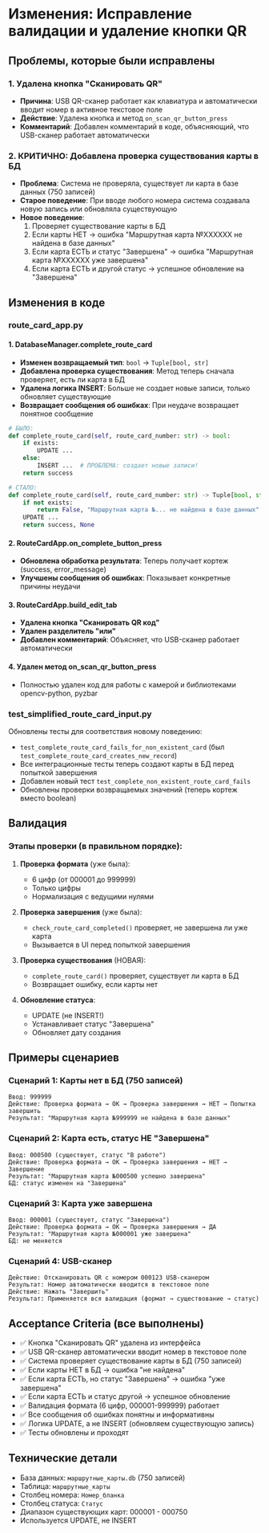 # Изменения: Исправление валидации и удаление кнопки QR

## Проблемы, которые были исправлены

### 1. Удалена кнопка "Сканировать QR"
- **Причина**: USB QR-сканер работает как клавиатура и автоматически вводит номер в активное текстовое поле
- **Действие**: Удалена кнопка и метод `on_scan_qr_button_press`
- **Комментарий**: Добавлен комментарий в коде, объясняющий, что USB-сканер работает автоматически

### 2. КРИТИЧНО: Добавлена проверка существования карты в БД
- **Проблема**: Система не проверяла, существует ли карта в базе данных (750 записей)
- **Старое поведение**: При вводе любого номера система создавала новую запись или обновляла существующую
- **Новое поведение**: 
  1. Проверяет существование карты в БД
  2. Если карты НЕТ → ошибка "Маршрутная карта №XXXXXX не найдена в базе данных"
  3. Если карта ЕСТЬ и статус "Завершена" → ошибка "Маршрутная карта №XXXXXX уже завершена"
  4. Если карта ЕСТЬ и другой статус → успешное обновление на "Завершена"

## Изменения в коде

### route_card_app.py

#### 1. DatabaseManager.complete_route_card
- **Изменен возвращаемый тип**: `bool` → `Tuple[bool, str]`
- **Добавлена проверка существования**: Метод теперь сначала проверяет, есть ли карта в БД
- **Удалена логика INSERT**: Больше не создает новые записи, только обновляет существующие
- **Возвращает сообщения об ошибках**: При неудаче возвращает понятное сообщение

```python
# БЫЛО:
def complete_route_card(self, route_card_number: str) -> bool:
    if exists:
        UPDATE ...
    else:
        INSERT ...  # ПРОБЛЕМА: создает новые записи!
    return success

# СТАЛО:
def complete_route_card(self, route_card_number: str) -> Tuple[bool, str]:
    if not exists:
        return False, "Маршрутная карта №... не найдена в базе данных"
    UPDATE ...
    return success, None
```

#### 2. RouteCardApp.on_complete_button_press
- **Обновлена обработка результата**: Теперь получает кортеж (success, error_message)
- **Улучшены сообщения об ошибках**: Показывает конкретные причины неудачи

#### 3. RouteCardApp.build_edit_tab
- **Удалена кнопка "Сканировать QR код"**
- **Удален разделитель "или"**
- **Добавлен комментарий**: Объясняет, что USB-сканер работает автоматически

#### 4. Удален метод on_scan_qr_button_press
- Полностью удален код для работы с камерой и библиотеками opencv-python, pyzbar

### test_simplified_route_card_input.py

Обновлены тесты для соответствия новому поведению:
- `test_complete_route_card_fails_for_non_existent_card` (был `test_complete_route_card_creates_new_record`)
- Все интеграционные тесты теперь создают карты в БД перед попыткой завершения
- Добавлен новый тест `test_complete_non_existent_route_card_fails`
- Обновлены проверки возвращаемых значений (теперь кортеж вместо boolean)

## Валидация

### Этапы проверки (в правильном порядке):

1. **Проверка формата** (уже была):
   - 6 цифр (от 000001 до 999999)
   - Только цифры
   - Нормализация с ведущими нулями

2. **Проверка завершения** (уже была):
   - `check_route_card_completed()` проверяет, не завершена ли уже карта
   - Вызывается в UI перед попыткой завершения

3. **Проверка существования** (НОВАЯ):
   - `complete_route_card()` проверяет, существует ли карта в БД
   - Возвращает ошибку, если карты нет

4. **Обновление статуса**:
   - UPDATE (не INSERT!)
   - Устанавливает статус "Завершена"
   - Обновляет дату создания

## Примеры сценариев

### Сценарий 1: Карты нет в БД (750 записей)
```
Ввод: 999999
Действие: Проверка формата → OK → Проверка завершения → НЕТ → Попытка завершить
Результат: "Маршрутная карта №999999 не найдена в базе данных"
```

### Сценарий 2: Карта есть, статус НЕ "Завершена"
```
Ввод: 000500 (существует, статус "В работе")
Действие: Проверка формата → OK → Проверка завершения → НЕТ → Завершение
Результат: "Маршрутная карта №000500 успешно завершена"
БД: статус изменен на "Завершена"
```

### Сценарий 3: Карта уже завершена
```
Ввод: 000001 (существует, статус "Завершена")
Действие: Проверка формата → OK → Проверка завершения → ДА
Результат: "Маршрутная карта №000001 уже завершена"
БД: не меняется
```

### Сценарий 4: USB-сканер
```
Действие: Отсканировать QR с номером 000123 USB-сканером
Результат: Номер автоматически вводится в текстовое поле
Действие: Нажать "Завершить"
Результат: Применяется вся валидация (формат → существование → статус)
```

## Acceptance Criteria (все выполнены)

- ✅ Кнопка "Сканировать QR" удалена из интерфейса
- ✅ USB QR-сканер автоматически вводит номер в текстовое поле
- ✅ Система проверяет существование карты в БД (750 записей)
- ✅ Если карты НЕТ в БД → ошибка "не найдена"
- ✅ Если карта ЕСТЬ, но статус "Завершена" → ошибка "уже завершена"
- ✅ Если карта ЕСТЬ и статус другой → успешное обновление
- ✅ Валидация формата (6 цифр, 000001-999999) работает
- ✅ Все сообщения об ошибках понятны и информативны
- ✅ Логика UPDATE, а не INSERT (обновляем существующую запись)
- ✅ Тесты обновлены и проходят

## Технические детали

- База данных: `маршрутные_карты.db` (750 записей)
- Таблица: `маршрутные_карты`
- Столбец номера: `Номер_бланка`
- Столбец статуса: `Статус`
- Диапазон существующих карт: 000001 - 000750
- Используется UPDATE, не INSERT
